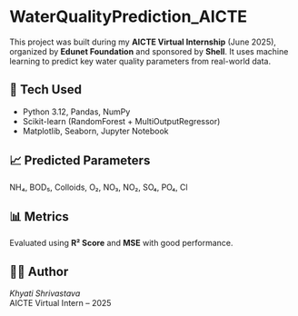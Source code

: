 # WaterQualityPrediction_AICTE

This project was built during my **AICTE Virtual Internship** (June 2025), organized by **Edunet Foundation** and sponsored by **Shell**. It uses machine learning to predict key water quality parameters from real-world data.

## 🔧 Tech Used
- Python 3.12, Pandas, NumPy  
- Scikit-learn (RandomForest + MultiOutputRegressor)  
- Matplotlib, Seaborn, Jupyter Notebook

## 📈 Predicted Parameters
NH₄, BOD₅, Colloids, O₂, NO₃, NO₂, SO₄, PO₄, Cl

## 📊 Metrics
Evaluated using **R² Score** and **MSE** with good performance.

## 👨‍🎓 Author
*Khyati Shrivastava*  
AICTE Virtual Intern – 2025
